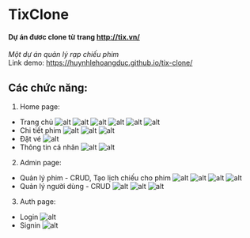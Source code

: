 # TixClone
#### Dự án đươc clone từ trang http://tix.vn/
*Một dự án quản lý rạp chiếu phim*    
Link demo: https://huynhlehoangduc.github.io/tix-clone/  
## Các chức năng:
1. Home page:
- Trang chủ
![alt](https://github.com/huynhlehoangduc/tix-clone/blob/master/demo-images/homepage_1.png?raw=true)
![alt](https://github.com/huynhlehoangduc/tix-clone/blob/master/demo-images/Screenshot_3.png?raw=true)
![alt](https://github.com/huynhlehoangduc/tix-clone/blob/master/demo-images/Screenshot_4.png?raw=true)
![alt](https://github.com/huynhlehoangduc/tix-clone/blob/master/demo-images/Screenshot_5.png?raw=true)
![alt](https://github.com/huynhlehoangduc/tix-clone/blob/master/demo-images/Screenshot_6.png?raw=true)
![alt](https://github.com/huynhlehoangduc/tix-clone/blob/master/demo-images/Screenshot_7.png?raw=true)
- Chi tiết phim
![alt](https://github.com/huynhlehoangduc/tix-clone/blob/master/demo-images/Screenshot_8.png?raw=true)
![alt](https://github.com/huynhlehoangduc/tix-clone/blob/master/demo-images/Screenshot_9.png?raw=true)
![alt](https://github.com/huynhlehoangduc/tix-clone/blob/master/demo-images/Screenshot_10.png?raw=true)
- Đặt vé
![alt](https://github.com/huynhlehoangduc/tix-clone/blob/master/demo-images/Screenshot_12.png?raw=true)
- Thông tin cá nhân
![alt](https://github.com/huynhlehoangduc/tix-clone/blob/master/demo-images/Screenshot_13.png?raw=true)
![alt](https://github.com/huynhlehoangduc/tix-clone/blob/master/demo-images/Screenshot_14.png?raw=true)
2. Admin page:
- Quản lý phim - CRUD, Tạo lịch chiếu cho phim
![alt](https://github.com/huynhlehoangduc/tix-clone/blob/master/demo-images/Screenshot_15.png?raw=true)
![alt](https://github.com/huynhlehoangduc/tix-clone/blob/master/demo-images/Screenshot_16.png?raw=true)
![alt](https://github.com/huynhlehoangduc/tix-clone/blob/master/demo-images/Screenshot_17.png?raw=true)
![alt](https://github.com/huynhlehoangduc/tix-clone/blob/master/demo-images/Screenshot_18.png?raw=true)
- Quản lý người dùng - CRUD
![alt](https://github.com/huynhlehoangduc/tix-clone/blob/master/demo-images/Screenshot_19.png?raw=true)
![alt](https://github.com/huynhlehoangduc/tix-clone/blob/master/demo-images/Screenshot_20.png?raw=true)
![alt](https://github.com/huynhlehoangduc/tix-clone/blob/master/demo-images/Screenshot_21.png?raw=true)
3. Auth page:
- Login
![alt](https://github.com/huynhlehoangduc/tix-clone/blob/master/demo-images/Screenshot_22.png?raw=true)
- Signin
![alt](https://github.com/huynhlehoangduc/tix-clone/blob/master/demo-images/Screenshot_23.png?raw=true)

